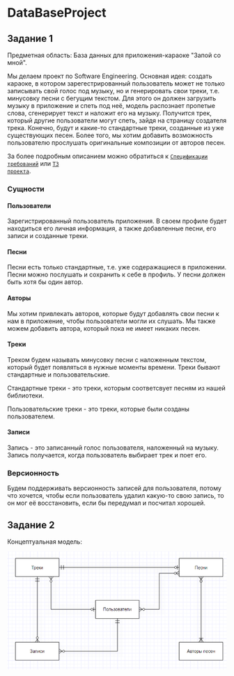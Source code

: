 # DataBaseProject

## Задание 1

Предметная область: База данных для приложения-караоке "Запой со мной".

Мы делаем проект по Software Engineering. Основная идея: создать караоке, в котором зарегестрированный пользователь
может не только записывать свой голос под музыку, но и генерировать свои треки, т.е. минусовку песни с бегущим текстом.
Для этого он должен загрузить музыку в приложение и спеть под неё, модель распознает пропетые слова, 
сгенерирует текст и наложит его на музыку.
Получится трек, который другие пользователи могут спеть, зайдя на страницу создателя трека.
Конечно, будут и какие-то стандартные треки, созданные из уже существующих песен.
Более того, мы хотим добавить возможность пользователю прослушать оригинальные композиции от авторов песен.

За более подробным описанием можно обратиться к 
<code>[Спецификации требований](https://docs.google.com/document/d/19rmqPeE_7kSkOcWvpBJP1fSLNIVBmXw5WYThOr7Tbic/edit)</code>
или <code>[ТЗ проекта](https://docs.google.com/document/d/1ZGVdoETa7iDMn82bfFIscV_04XExeuwHAy9fsHMKExU/edit)</code>.

### Сущности

#### Пользователи
Зарегистрированный пользователь приложения. В своем профиле будет находиться его личная информация, а также добавленные песни,
его записи и созданные треки.

#### Песни
Песни есть только стандартные, т.е. уже содеражащиеся в приложении. Песни можно послушать и сохранить к себе в профиль.
У песни должен быть хотя бы один автор.

#### Авторы
Мы хотим привлекать авторов, которые будут добавлять свои песни к нам в приложение, чтобы пользователи могли их слушать. Мы также можем добавить автора, который пока не имеет никаких песен.

#### Треки
Треком будем называть минусовку песни с наложенным текстом, который будет появляться в нужные моменты времени. Треки бывают стандартные и пользовательские.

Стандартные треки - это треки, которым соответсвует песням из нашей библиотеки.

Пользовательские треки - это треки, которые были созданы пользователем.

#### Записи
Запись - это записанный голос пользователя, наложенный на музыку. Запись получается, когда пользователь выбирает трек и поет его.

### Версионность

Будем поддерживать версионность записей для пользователя, потому что хочется, чтобы если пользователь удалил какую-то свою запись,
то он мог её восстановить, если бы передумал и посчитал хорошей.

## Задание 2

Концептуальная модель:

![image info](./Concept_model.png)
